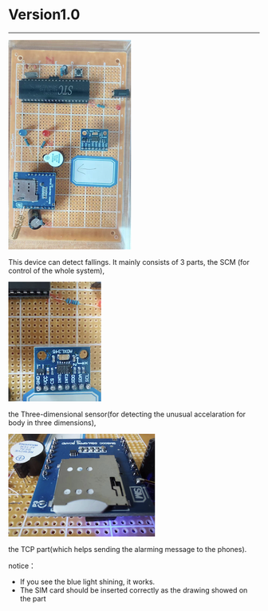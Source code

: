 # Version1.0
---
![DATA](V1s.png)

This device can detect fallings. It mainly consists of 3 parts, the SCM (for control of the whole system), 

![DATA](CGQ.png)

the Three-dimensional sensor(for detecting the unusual accelaration for body in three dimensions), 

![DATA](Card.png)

the TCP part(which helps sending the alarming message to the phones).

notice：

* If you see the blue light shining, it works.
* The SIM card should be inserted correctly as the drawing showed on the part


